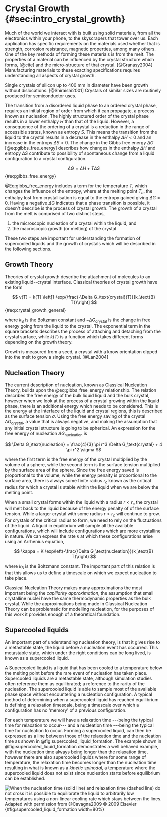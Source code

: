 # Crystal Growth {#sec:intro_crystal_growth}

Much of the world we interact with is built using solid materials,
from all the electronics within your phone,
to the skyscrapers that tower over us.
Each application has specific requirements on the materials used
whether that is strength, corrosion resistance, magnetic properties, among many others.
One of the key methods of forming these materials is from the melt.
The properties of a material can be influenced by
the crystal structure which forms, [@cite]
and the micro-structure of that crystal. [@Granasy2004]
Manufacturing materials to these exacting specifications
requires understanding all aspects of crystal growth.

Single crystals of silicon up to 400 mm in diameter have been growth without
dislocations. [@Shiraishi2001]
Crystals of similar sizes are routinely produced for semiconductor uses.

The transition from a disordered liquid phase to an ordered crystal phase,
requires an initial region of order from which it can propagate,
a process known as nucleation.
The highly structured order of the crystal phase results in
a lower enthalpy $H$ than that of the liquid.
However, a consequence of the ordering of a crystal
is a reduction in the range of accessible states,
known as entropy $S$.
This means the transition from the liquid to the crystal
results in a decrease in the enthalpy $\Delta H < 0$
and an increase in the entropy $\Delta S > 0$.
The change in the Gibbs free energy $\Delta G$ [@eq:gibbs_free_energy]
describes how changes in the enthalpy $\Delta H$ and entropy $\Delta S$
contribute to possibility of spontaneous change from
a liquid configuration to a crystal configuration.

$$ \Delta G = \Delta H + T \Delta S $$ {#eq:gibbs_free_energy}

@Eq:gibbs_free_energy includes a term for the temperature $T$,
which changes the influence of the entropy,
where at the melting point $T_m$
the enthalpy lost from crystallisation
is equal to the entropy gained
giving $\Delta G = 0$.
Having a negative $\Delta G$ indicates that a phase transition is possible,
it doesn't describe is the process of crystal growth.
The growth of a crystal from the melt
is comprised of two distinct steps,

1. the microscopic nucleation of a crystal within the liquid, and
2. the macroscopic growth (or melting) of the crystal

These two steps are important for understanding
the formation of supercooled liquids
and the growth of crystals
which will be described in the following sections.

## Growth Theory

Theories of crystal growth describe
the attachment of molecules to an existing liquid--crystal interface.
Classical theories of crystal growth have the form

$$ v(T) = k(T) \left[1-\exp{\frac{-\Delta G_\text{crystal}(T)}{k_\text{B} T}}\right] $$ {#eq:crystal_growth_general}

where $k_\text{B}$ is the Boltzman constant and
$-\Delta G_\text{crystal}$ is the change in free energy
going from the liquid to the crystal.
The exponential term in the square brackets
describes the process of attaching and detaching from the crystal surface,
while $k(T)$ is a function
which takes different forms depending on the growth theory.

Growth is measured from a seed,
a crystal with a know orientation
dipped into the melt to grow a single crystal. [@Lan2004]

## Nucleation Theory

The current description of nucleation,
known as Classical Nucleation Theory,
builds upon the @eq:gibbs_free_energy relationship.
The relation describes the free energy
of the bulk liquid liquid and the bulk crystal,
however when we look at the process of
a crystal growing within the liquid phase,
there is an additional energy
which needs to be considered.
This is the energy at the interface of
the liquid and crystal regions,
this is described as the surface tension $\sigma$.
Using the free energy saving of the crystal $\Delta G_{crystal}$,
a value that is always negative,
and making the assumption that
any initial crystal structure is going to be spherical.
An expression for the free energy of nucleation $\Delta G_\text{nucleation}$ is

$$ \Delta G_\text{nucleation} = \frac{4}{3} \pi r^3 \Delta G_\text{crystal} + 4 \pi r^2 \sigma $$

where the first term is the free energy of the crystal
multiplied by the volume of a sphere,
while the second term is the surface tension
multiplied by the surface area of the sphere.
Since the free energy saved is proportional to the volume,
while the energy penalty is proportional to the surface area,
there is always some finite radius $r_c$
known as the critical radius
for which a crystal is stable within the liquid
when we are below the melting point.

When a small crystal forms within the liquid
with a radius $r < r_c$
the crystal will melt back to the liquid
because of the energy penalty of of the surface tension.
While a larger crystal with some radius $r > r_c$
will continue to grow.
For crystals of the critical radius to form,
we need to rely on the fluctuations of the liquid.
A liquid in equilibrium will sample
all the available configurations,
which will include configurations which are
more crystalline in nature.
We can express the rate $\kappa$ at which these configurations
arise using an Arrhenius equation,

$$ \kappa = K \exp\left(-\frac{\Delta G_\text{nucleation}}{k_\text{B} T}\right) $$

where $k_\text{B}$ is the Boltzmann constant.
The important part of this relation is that this allows us
to define a timescale on which we expect nucleation to take place.

Classical Nucleation Theory makes many approximations
the most important being the *capillarity approximation*,
the assumption that small crystalline nuclei
have the same thermodynamic properties as the bulk crystal.
While the approximations being made in Classical Nucleation Theory
can be problematic for modelling nucleation,
for the purposes of this work
it provides enough of a theoretical foundation.

## Supercooled liquids

An important part of understanding nucleation theory,
is that it gives rise to a metastable state,
the liquid before a nucleation event has occurred.
This metastable state,
which under the right conditions can be long lived,
is known as a supercooled liquid.

A Supercooled liquid is a liquid
that has been cooled to a temperature below the melting point
before the rare event of nucleation has taken place.
Supercooled liquids are a metastable state,
although simulation studies often reference them as equilibrated;
a reference to the rarity of the nucleation.
The supercooled liquid is able to sample
most of the available phase space
without encountering a nucleation configuration.
A typical method of determining when a supercooled liquid
has reached equilibrium is defining a relaxation timescale,
being a timescale over which a configuration
has no 'memory' of a previous configuration.

For each temperature we will have a relaxation time
---being the typical time for relaxation to occur---
and a nucleation time
---being the typical time for nucleation to occur.
Forming a supercooled liquid,
can then be expressed as a line between those of
the relaxation time and the nucleation time
as shown in @fig:supercooled_liquid_formation.
The example shown in @fig:supercooled_liquid_formation
demonstrates a well behaved example,
with the nucleation time always
being longer than the relaxation time, however
there are also supercooled liquids
where for some range of temperature,
the relaxation time becomes longer than the nucleation time
resulting in what is known as a *kinetic spinodal*,
a temperature where the supercooled liquid does not exist
since nucleation starts before equilibrium can be established.

![When the nucleation time (solid line) and relaxation time (dashed line) do not cross
it is possible to equilibrate the liquid to arbitrarily low temperatures
using a non-linear cooling rate which stays between the lines.\
*Adapted with permission from @Cavagna2009 © 2009 Elsevier*
](../01_Introduction/figures/supercooled_liquid_formation.jpg){#fig:supercooled_liquid_formation width=80%}
